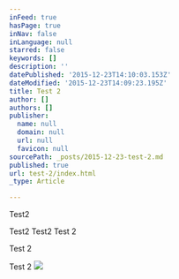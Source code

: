 ```yaml
---
inFeed: true
hasPage: true
inNav: false
inLanguage: null
starred: false
keywords: []
description: ''
datePublished: '2015-12-23T14:10:03.153Z'
dateModified: '2015-12-23T14:09:23.195Z'
title: Test 2
author: []
authors: []
publisher:
  name: null
  domain: null
  url: null
  favicon: null
sourcePath: _posts/2015-12-23-test-2.md
published: true
url: test-2/index.html
_type: Article

---
```

Test2

Test2 Test2 Test 2

Test 2

Test      2
![](https://the-grid-user-content.s3-us-west-2.amazonaws.com/4615e008-b56a-4485-a03b-440b269eb34f.jpg)